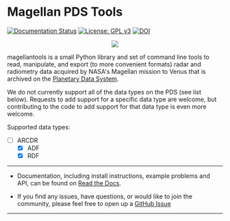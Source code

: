 # Magellan PDS Tools
[![Documentation Status](https://readthedocs.org/projects/magellantools/badge/?version=latest)](https://magellantools.readthedocs.io/en/latest/?badge=latest)
[![License: GPL v3](https://img.shields.io/badge/License-GPLv3-blue.svg)](https://www.gnu.org/licenses/gpl-3.0)
[![DOI](https://zenodo.org/badge/430485608.svg)](https://zenodo.org/doi/10.5281/zenodo.10041646)

<p align="center">
  <img src="docs/source/img/logo.png" />
</p>

magellantools is a small Python library and set of command line tools to read, manipulate, and export (to more convenient formats) radar and radiometry data acquired by NASA's Magellan mission to Venus that is archived on the [Planetary Data System](https://pds-geosciences.wustl.edu/missions/magellan/index.htm).

We do not currently support all of the data types on the PDS (see list below). Requests to add support for a specific data type are welcome, but contributing to the code to add support for that data type is even more welcome.

Supported data types:  
- [ ] ARCDR  
	- [x] ADF  
	- [x] RDF  

---

- Documentation, including install instructions, example problems and API, can 
  be found on [Read the Docs](https://magellantools.readthedocs.io).


- If you find any issues, have questions, or would like to join the community, 
  please feel free to open up a [GitHub Issue](https://github.com/iganache/magellantools/issues) 

---
